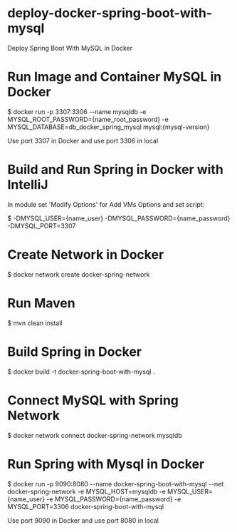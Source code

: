 # deploy-docker-spring-boot-with-mysql
Deploy Spring Boot With MySQL in Docker

# Run Image and Container MySQL in Docker
$ docker run -p 3307:3306 --name mysqldb -e MYSQL_ROOT_PASSWORD={name_root_password} -e MYSQL_DATABASE=db_docker_spring_mysql mysql:{mysql-version}

Use port 3307 in Docker and use port 3306 in local

# Build and Run Spring in Docker with IntelliJ
In module set 'Modify Options' for Add VMs Options and set script:

$ -DMYSQL_USER={name_user} -DMYSQL_PASSWORD={name_password} -DMYSQL_PORT=3307

# Create Network in Docker
$ docker network create docker-spring-network

# Run Maven
$ mvn clean install

# Build Spring in Docker
$ docker build -t docker-spring-boot-with-mysql .

# Connect MySQL with Spring Network
$ docker network connect docker-spring-network mysqldb

# Run Spring with Mysql in Docker
$ docker run -p 9090:8080 --name docker-spring-boot-with-mysql --net docker-spring-network -e MYSQL_HOST=mysqldb -e MYSQL_USER={name_user} -e MYSQL_PASSWORD={name_password} -e MYSQL_PORT=3306 docker-spring-boot-with-mysql  

Use port 9090 in Docker and use port 8080 in local
